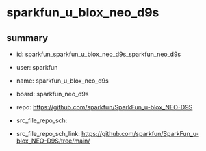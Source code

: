 # sparkfun_u_blox_neo_d9s
 
## summary 
* id: sparkfun_sparkfun_u_blox_neo_d9s_sparkfun_neo_d9s
* user: sparkfun
* name: sparkfun_u_blox_neo_d9s
* board: sparkfun_neo_d9s
* repo: https://github.com/sparkfun/SparkFun_u-blox_NEO-D9S



* src_file_repo_sch: 
* src_file_repo_sch_link: https://github.com/sparkfun/SparkFun_u-blox_NEO-D9S/tree/main/




